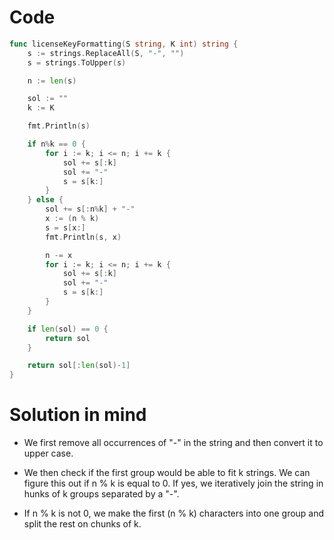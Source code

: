 Code
====

```go
func licenseKeyFormatting(S string, K int) string {
	s := strings.ReplaceAll(S, "-", "")
	s = strings.ToUpper(s)

	n := len(s)

	sol := ""
	k := K

	fmt.Println(s)

	if n%k == 0 {
		for i := k; i <= n; i += k {
			sol += s[:k]
			sol += "-"
			s = s[k:]
		}
	} else {
		sol += s[:n%k] + "-"
		x := (n % k)
		s = s[x:]
		fmt.Println(s, x)

		n -= x
		for i := k; i <= n; i += k {
			sol += s[:k]
			sol += "-"
			s = s[k:]
		}
	}

	if len(sol) == 0 {
		return sol
	}

	return sol[:len(sol)-1]
}
```

Solution in mind
================

-	We first remove all occurrences of "-" in the string and then convert it to upper case.

-	We then check if the first group would be able to fit k strings. We can figure this out if n % k is equal to 0. If yes, we iteratively join the string in hunks of k groups separated by a "-".

-	If n % k is not 0, we make the first (n % k) characters into one group and split the rest on chunks of k.
